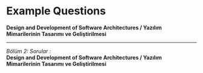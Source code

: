 
<br/>
<br/>
<br/>
<br/>
<br/>
<br/>
<br/>
<br/>

# Example Questions 
__Design and Development of Software Architectures / Yazılım Mimarilerinin Tasarımı ve Geliştirilmesi__


--- 


_Bölüm 2: Sorular :_
<br/>
__Design and Development of Software Architectures / Yazılım Mimarilerinin Tasarımı ve Geliştirilmesi__

<br/>
<br/>
 
